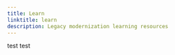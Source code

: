 ```yaml
---
title: Learn
linktitle: learn
description: Legacy modernization learning resources
---
```


test test
